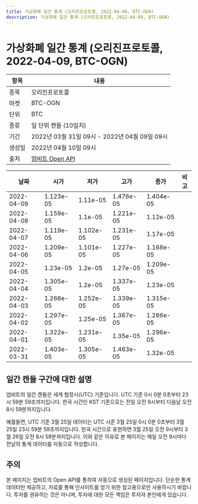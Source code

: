 ```yaml
---
title: 가상화폐 일간 통계 (오리진프로토콜, 2022-04-09, BTC-OGN)
description: 가상화폐 일간 통계 (오리진프로토콜, 2022-04-09, BTC-OGN)
---
```



가상화폐 일간 통계 (오리진프로토콜, 2022-04-09, BTC-OGN)
===

|항목|내용|
|--|--|
|종목|오리진프로토콜|
|마켓|BTC-OGN|
|단위|BTC|
|종류|일 단위 캔들 (10일치)|
|기간|2022년 03월 31일 09시 - 2022년 04월 09일 09시|
|생성일|2022년 04월 10일 09시|
|출처|[업비트 Open API](https://docs.upbit.com)|


|날짜|시가|저가|고가|종가|비고|
|--|--|--|--|--|--|
|2022-04-09|1.123e-05|1.11e-05|1.476e-05|1.404e-05|    |
|2022-04-08|1.159e-05|1.1e-05|1.221e-05|1.12e-05|    |
|2022-04-07|1.119e-05|1.102e-05|1.231e-05|1.17e-05|    |
|2022-04-06|1.209e-05|1.101e-05|1.227e-05|1.168e-05|    |
|2022-04-05|1.23e-05|1.2e-05|1.27e-05|1.209e-05|    |
|2022-04-04|1.305e-05|1.2e-05|1.337e-05|1.23e-05|    |
|2022-04-03|1.266e-05|1.252e-05|1.339e-05|1.315e-05|    |
|2022-04-02|1.297e-05|1.25e-05|1.367e-05|1.266e-05|    |
|2022-04-01|1.322e-05|1.231e-05|1.35e-05|1.296e-05|    |
|2022-03-31|1.403e-05|1.305e-05|1.463e-05|1.32e-05|    |


일간 캔들 구간에 대한 설명
---


업비트의 일간 캔들은 세계 협정시(UTC) 기준입니다. 
UTC 기준 0시 0분 0초부터 23시 59분 59초까지입니다. 
한국 시간인 KST 기준으로는 전일 오전 9시부터 다음날 오전 8시 59분까지입니다. 


예를들면, UTC 기준 3월 25일 데이터는 UTC 시준 3월 25일 0시 0분 0초부터 3월 25일 23시 59분 59초까지입니다. 
한국 시간으로 표현하면 3월 25일 오전 9시부터 3월 26일 오전 8시 59분까지입니다. 
이와 같은 이유로 본 페이지는 매일 오전 9시마다 전날의 통계 데이터를 자동으로 작성합니다. 


주의
---


본 페이지는 업비트의 Open API를 통하여 자동으로 생성된 페이지입니다. 
단순한 통계 데이터만 제공하고, 자료를 통해 인사이트를 얻기 위한 참고용으로만 사용하시기 바랍니다. 
투자를 권유하는 것은 아니며, 투자에 대한 모든 책임은 투자자 본인에게 있습니다. 
